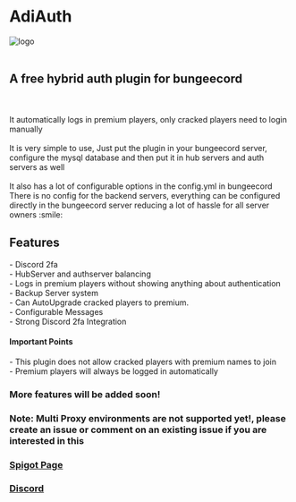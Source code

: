 # AdiAuth
![logo](adiauth.png)
<br>
<br>
<h2>A <b>free</b> hybrid auth plugin for bungeecord</h2>
<br><br>
It automatically logs in premium players, only cracked players need to login manually
<br><br>
It is very simple to use, Just put the plugin in your bungeecord server, configure the mysql database and then put it in hub servers and auth servers as well
<br><br>
It also has a lot of configurable options in the config.yml in bungeecord
There is no config for the backend servers, everything can be configured directly in the bungeecord server reducing a lot of hassle for all server owners :smile:
<br>
<h2>Features</h2>
- Discord 2fa <br>
- HubServer and authserver balancing <br>
- Logs in premium players without showing anything about authentication <br>
- Backup Server system <br>
- Can AutoUpgrade cracked players to premium. <br>
- Configurable Messages <br>
- Strong Discord 2fa Integration <br>


<h4>Important Points</h4>
- This plugin does not allow cracked players with premium names to join
<br>
- Premium players will always be logged in automatically

<h3>More features will be added soon!</h3>
<h3> Note: Multi Proxy environments are not supported yet!, please create an issue or comment on an existing issue if you are interested in this</h3>

### [Spigot Page](https://www.spigotmc.org/resources/adiauth.95828/)
### [Discord](https://discord.gg/bYWxMysquM)
